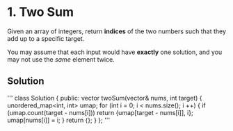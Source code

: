 # 1. Two Sum

Given an array of integers, return **indices** of the two numbers such that they add up to a specific target.

You may assume that each input would have **exactly** one solution, and you may not use the *same* element twice.

## Solution
'''
class Solution {
public:
    vector<int> twoSum(vector<int>& nums, int target) {
        unordered_map<int, int> umap;
        for (int i = 0; i < nums.size(); i ++) {
            if (umap.count(target - nums[i])) 
                return {umap[target - nums[i]], i};
            umap[nums[i]] = i;
        }
        return {};
    }
};
'''
